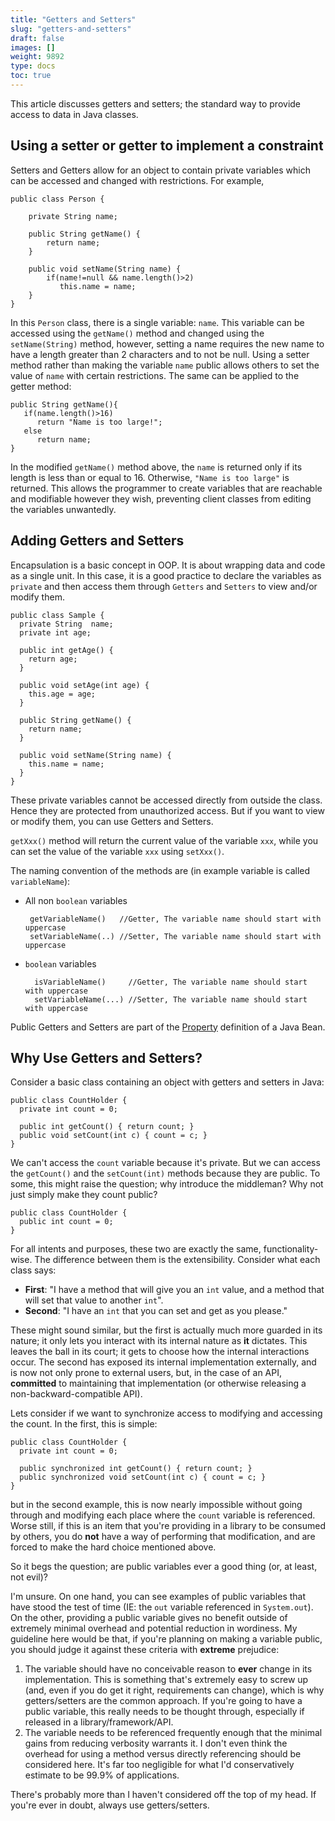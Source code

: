 ```yaml
---
title: "Getters and Setters"
slug: "getters-and-setters"
draft: false
images: []
weight: 9892
type: docs
toc: true
---
```


This article discusses getters and setters; the standard way to provide access to data in Java classes.

## Using a setter or getter to implement a constraint
Setters and Getters allow for an object to contain private variables which can be accessed and changed with restrictions. For example,

    public class Person {
    
        private String name;
    
        public String getName() {
            return name;
        }
    
        public void setName(String name) {
            if(name!=null && name.length()>2)
               this.name = name;
        }
    }

In this `Person` class, there is a single variable: `name`. This variable can be accessed using the `getName()` method and changed using the `setName(String)` method, however, setting a name requires the new name to have a length greater than 2 characters and to not be null. Using a setter method rather than making the variable `name` public allows others to set the value of `name` with certain restrictions. The same can be applied to the getter method: 

    public String getName(){
       if(name.length()>16)
          return "Name is too large!";
       else
          return name;
    }

In the modified `getName()` method above, the `name` is returned only if its length is less than or equal to 16. Otherwise, `"Name is too large"` is returned. This allows the programmer to create variables that are reachable and modifiable however they wish, preventing client classes from editing the variables unwantedly.

## Adding Getters and Setters
Encapsulation is a basic concept in OOP. It is about wrapping data and code as a single unit. In this case, it is a good practice to declare the variables as `private` and then access them through `Getters` and `Setters` to view and/or modify them.

    public class Sample {
      private String  name;
      private int age;

      public int getAge() {
        return age;
      }

      public void setAge(int age) {
        this.age = age;
      }

      public String getName() {
        return name;
      }

      public void setName(String name) {
        this.name = name;
      }
    }

These private variables cannot be accessed directly from outside the class. Hence they are protected from unauthorized access. But if you want to view or modify them, you can use Getters and Setters.

`getXxx()` method will return the current value of the variable `xxx`, while you can set the value of the variable `xxx` using `setXxx()`.

The naming convention of the methods are (in example variable is called `variableName`):

 - All non `boolean` variables

        getVariableName()   //Getter, The variable name should start with uppercase
        setVariableName(..) //Setter, The variable name should start with uppercase

- `boolean` variables

        isVariableName()     //Getter, The variable name should start with uppercase
        setVariableName(...) //Setter, The variable name should start with uppercase

  

Public Getters and Setters are part of the [Property][1] definition of a Java Bean.


  [1]: https://docs.oracle.com/javase/tutorial/javabeans/writing/properties.html

## Why Use Getters and Setters?
Consider a basic class containing an object with getters and setters in Java:

    public class CountHolder {
      private int count = 0;
    
      public int getCount() { return count; }
      public void setCount(int c) { count = c; }
    }

We can't access the `count` variable because it's private.  But we can access the `getCount()` and the `setCount(int)` methods because they are public.  To some, this might raise the question; why introduce the middleman?  Why not just simply make they count public?

    public class CountHolder {
      public int count = 0;
    }

For all intents and purposes, these two are exactly the same, functionality-wise.  The difference between them is the extensibility.  Consider what each class says:

 - **First**: "I have a method that will give you an `int` value, and a method that will set that value to another `int`".
 - **Second**: "I have an `int` that you can set and get as you please."

These might sound similar, but the first is actually much more guarded in its nature; it only lets you interact with its internal nature as **it** dictates.  This leaves the ball in its court; it gets to choose how the internal interactions occur.  The second has exposed its internal implementation externally, and is now not only prone to external users, but, in the case of an API, **committed** to maintaining that implementation (or otherwise releasing a non-backward-compatible API).

Lets consider if we want to synchronize access to modifying and accessing the count.  In the first, this is simple:

    public class CountHolder {
      private int count = 0;
    
      public synchronized int getCount() { return count; }
      public synchronized void setCount(int c) { count = c; }
    }

but in the second example, this is now nearly impossible without going through and modifying each place where the `count` variable is referenced.  Worse still, if this is an item that you're providing in a library to be consumed by others, you do **not** have a way of performing that modification, and are forced to make the hard choice mentioned above.

So it begs the question; are public variables ever a good thing (or, at least, not evil)?

I'm unsure.  On one hand, you can see examples of public variables that have stood the test of time (IE: the `out` variable referenced in `System.out`).  On the other, providing a public variable gives no benefit outside of extremely minimal overhead and potential reduction in wordiness.  My guideline here would be that, if you're planning on making a variable public, you should judge it against these criteria with **extreme** prejudice:

 1. The variable should have no conceivable reason to **ever** change in its implementation.  This is something that's extremely easy to screw up (and, even if you do get it right, requirements can change), which is why getters/setters are the common approach.  If you're going to have a public variable, this really needs to be thought through, especially if released in a library/framework/API.
 2. The variable needs to be referenced frequently enough that the minimal gains from reducing verbosity warrants it.  I don't even think the overhead for using a method versus directly referencing should be considered here.  It's far too negligible for what I'd conservatively estimate to be 99.9% of applications.

There's probably more than I haven't considered off the top of my head.  If you're ever in doubt, always use getters/setters.

